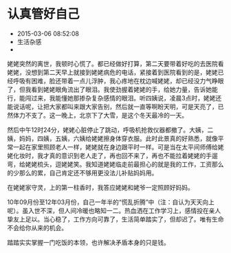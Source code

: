 # 认真管好自己
- 2015-03-06 08:52:08
- 生活杂感
- 

<!--markdown-->姥姥突然的离世，我顿时心慌了。都已经做好打算，第二天要带着好吃的去医院看姥姥，没想到第二天早上就接到姥姥病危的电话，紧接着到医院看到的是，姥姥已经呼吸有困难，脸还带着一点儿浮肿，我心疼地在枕边喊姥姥，却已经没力气睁眼了，但我看到姥姥眼角流出了眼泪。我使劲握着姥姥的手，给她力量，告诉她能行，能闯过来，我能懂她那掺杂复杂感情的眼泪。听四姨说，凌晨3点时，姥姥还能说话呢，让把大家都叫来跟大家告别，然后就一直等啊盼天明，可是天亮了，已然体力不支了。这一晚上，北京下了大雪，是这个冬天最冷的一天。

然后中午12时24分，姥姥心脏停止了跳动，呼吸机抢救仪器都撤了。大姨，二姨，妈妈，四姨，五姨，六姨给姥姥擦身体穿衣服。此时此景真的好熟悉，就像平常一起在家里照顾老人一样，姥姥就在身边跟平时一样。可是当在太平间师傅给姥姥化妆时，我才真的意识到老人走了，再也回不来了，再也不能拉着姥姥的手遛弯，给姥姥梳头，逗姥姥笑。我知道姥姥临走前最担心的就是我的工作，工资那么的少那么的累，自己肯定还不够用更没法儿补贴妈妈用。

在姥姥家守灵，上的第一柱香时，我答应姥姥和姥爷一定照顾好妈妈。

10年09月份至12年03月份，自己一年半的“慌乱折腾”中（注：自认为天天向上呢）。虽入世不深，但人间冷暖也略知一二。热血洒在工作学习上，感情投在亲人挚友上足以。当心稳了，工作方向可靠了，生活简单踏实了，但却迟了。唯有生命不会给你从来的机会。

踏踏实实掌握一门吃饭的本领，也许解决矛盾本身的只是钱。